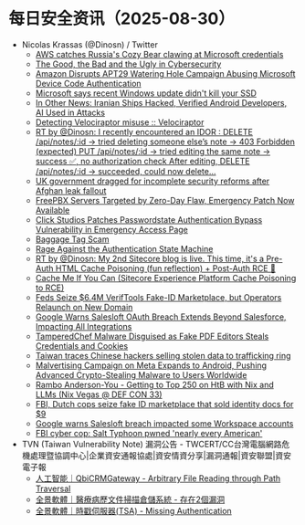 # 每日安全资讯（2025-08-30）

- Nicolas Krassas (@Dinosn) / Twitter
  - [AWS catches Russia's Cozy Bear clawing at Microsoft credentials](https://x.com/Dinosn/status/1961485364175986864)
  - [The Good, the Bad and the Ugly in Cybersecurity](https://x.com/Dinosn/status/1961477179599929785)
  - [Amazon Disrupts APT29 Watering Hole Campaign Abusing Microsoft Device Code Authentication](https://x.com/Dinosn/status/1961441691958747542)
  - [Microsoft says recent Windows update didn't kill your SSD](https://x.com/Dinosn/status/1961441604612280634)
  - [In Other News: Iranian Ships Hacked, Verified Android Developers, AI Used in Attacks](https://x.com/Dinosn/status/1961441572920160696)
  - [Detecting Velociraptor misuse :: Velociraptor](https://x.com/Dinosn/status/1961441524610208094)
  - [RT by @Dinosn: I recently encountered an IDOR : DELETE /api/notes/:id → tried deleting someone else’s note → 403 Forbidden (expected) PUT /api/notes/:id → tried editing the same note → success ✅, no authorization check After editing, DELETE /api/notes/:id → succeeded, could now delete…](https://x.com/ehsayaan/status/1961410160423047243)
  - [UK government dragged for incomplete security reforms after Afghan leak fallout](https://x.com/Dinosn/status/1961407939421380927)
  - [FreePBX Servers Targeted by Zero-Day Flaw, Emergency Patch Now Available](https://x.com/Dinosn/status/1961394125112029497)
  - [Click Studios Patches Passwordstate Authentication Bypass Vulnerability in Emergency Access Page](https://x.com/Dinosn/status/1961394097459015800)
  - [Baggage Tag Scam](https://x.com/Dinosn/status/1961394060201021785)
  - [Rage Against the Authentication State Machine](https://x.com/Dinosn/status/1961372016570781808)
  - [RT by @Dinosn: My 2nd Sitecore blog is live. This time, it's a Pre-Auth HTML Cache Poisoning (fun reflection) + Post-Auth RCE 🫡](https://x.com/chudyPB/status/1961371800497004754)
  - [Cache Me If You Can (Sitecore Experience Platform Cache Poisoning to RCE)](https://x.com/Dinosn/status/1961371942495064135)
  - [Feds Seize $6.4M VerifTools Fake-ID Marketplace, but Operators Relaunch on New Domain](https://x.com/Dinosn/status/1961368613769683143)
  - [Google Warns Salesloft OAuth Breach Extends Beyond Salesforce, Impacting All Integrations](https://x.com/Dinosn/status/1961360461301236171)
  - [TamperedChef Malware Disguised as Fake PDF Editors Steals Credentials and Cookies](https://x.com/Dinosn/status/1961360398529003686)
  - [Taiwan traces Chinese hackers selling stolen data to trafficking ring](https://x.com/Dinosn/status/1961292312455053533)
  - [Malvertising Campaign on Meta Expands to Android, Pushing Advanced Crypto-Stealing Malware to Users Worldwide](https://x.com/Dinosn/status/1961292268851102125)
  - [Rambo Anderson-You - Getting to Top 250 on HtB with Nix and LLMs (Nix Vegas @ DEF CON 33)](https://x.com/Dinosn/status/1961270564943020270)
  - [FBI, Dutch cops seize fake ID marketplace that sold identity docs for $9](https://x.com/Dinosn/status/1961267680326942953)
  - [Google warns Salesloft breach impacted some Workspace accounts](https://x.com/Dinosn/status/1961266917823422513)
  - [FBI cyber cop: Salt Typhoon pwned 'nearly every American'](https://x.com/Dinosn/status/1961266881127665970)
- TVN (Taiwan Vulnerability Note) 漏洞公告 - TWCERT/CC台灣電腦網路危機處理暨協調中心|企業資安通報協處|資安情資分享|漏洞通報|資安聯盟|資安電子報
  - [人工智能｜QbiCRMGateway - Arbitrary File Reading through Path Traversal](https://www.twcert.org.tw/tw/cp-132-10364-6ac24-1.html)
  - [全景軟體｜醫療病歷文件掃描倉儲系統 - 存在2個漏洞](https://www.twcert.org.tw/tw/cp-132-10362-c6021-1.html)
  - [全景軟體｜時戳伺服器(TSA) - Missing Authentication](https://www.twcert.org.tw/tw/cp-132-10360-012e7-1.html)
